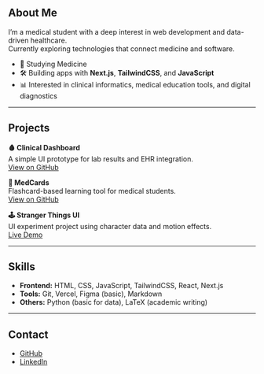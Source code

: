 ## About Me

I’m a medical student with a deep interest in web development and data-driven healthcare.  
Currently exploring technologies that connect medicine and software.

- 🌱 Studying Medicine  
- 🛠️ Building apps with **Next.js**, **TailwindCSS**, and **JavaScript**  
- 📊 Interested in clinical informatics, medical education tools, and digital diagnostics

---

## Projects

**🩸 Clinical Dashboard**  
A simple UI prototype for lab results and EHR integration.  
[View on GitHub](https://github.com)

**🧠 MedCards**  
Flashcard-based learning tool for medical students.  
[View on GitHub](https://github.com)

**🕹 Stranger Things UI**  
UI experiment project using character data and motion effects.  
[Live Demo](https://stranger-things-demo.vercel.app/)

---

## Skills

- **Frontend:** HTML, CSS, JavaScript, TailwindCSS, React, Next.js  
- **Tools:** Git, Vercel, Figma (basic), Markdown  
- **Others:** Python (basic for data), LaTeX (academic writing)

---

## Contact

- [GitHub](https://github.com/safestabi)  
- [LinkedIn](https://linkedin.com/in/safestabi)  
